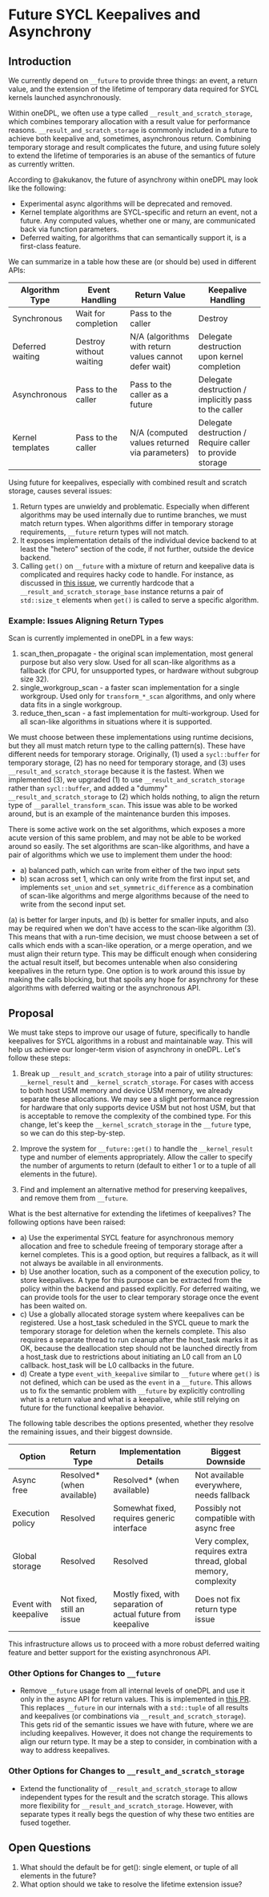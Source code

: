 # Future SYCL Keepalives and Asynchrony

## Introduction

We currently depend on `__future` to provide three things: an event, a return value, and the extension of the lifetime of temporary data required for SYCL kernels launched asynchronously.

Within oneDPL, we often use a type called `__result_and_scratch_storage`, which combines temporary allocation with a result value for performance reasons. `__result_and_scratch_storage` is commonly included in a future to achieve both keepalive and, sometimes, asynchronous return. Combining temporary storage and result complicates the future, and using future solely to extend the lifetime of temporaries is an abuse of the semantics of future as currently written.

According to @akukanov, the future of asynchrony within oneDPL may look like the following:

* Experimental async algorithms will be deprecated and removed.
* Kernel template algorithms are SYCL-specific and return an event, not a future. Any computed values, whether one or many, are communicated back via function parameters.
* Deferred waiting, for algorithms that can semantically support it, is a first-class feature.

We can summarize in a table how these are (or should be) used in different APIs:

| Algorithm Type      | Event Handling           | Return Value                                         | Keepalive Handling                                      |
|--------------------|-------------------------|------------------------------------------------------|---------------------------------------------------------|
| Synchronous        | Wait for completion      | Pass to the caller                                   | Destroy                                                 |
| Deferred waiting   | Destroy without waiting  | N/A (algorithms with return values cannot defer wait)| Delegate destruction upon kernel completion             |
| Asynchronous       | Pass to the caller       | Pass to the caller as a future                       | Delegate destruction / implicitly pass to the caller     |
| Kernel templates   | Pass to the caller       | N/A (computed values returned via parameters)        | Delegate destruction / Require caller to provide storage |

Using future for keepalives, especially with combined result and scratch storage, causes several issues:
1) Return types are unwieldy and problematic. Especially when different algorithms may be used internally due to runtime branches, we must match return types. When algorithms differ in temporary storage requirements, `__future` return types will not match.
2) It exposes implementation details of the individual device backend to at least the "hetero" section of the code, if not further, outside the device backend.
3) Calling `get()` on `__future` with a mixture of return and keepalive data is complicated and requires hacky code to handle. For instance, as discussed in [this issue](https://github.com/uxlfoundation/oneDPL/issues/2003#issuecomment-2617343442), we currently hardcode that a `__result_and_scratch_storage_base` instance returns a pair of `std::size_t` elements when `get()` is called to serve a specific algorithm.

### Example: Issues Aligning Return Types
Scan is currently implemented in oneDPL in a few ways:
1) scan_then_propagate - the original scan implementation, most general purpose but also very slow. Used for all scan-like algorithms as a fallback (for CPU, for unsupported types, or hardware without subgroup size 32).
2) single_workgroup_scan - a faster scan implementation for a single workgroup. Used only for `transform_*_scan` algorithms, and only where data fits in a single workgroup.
3) reduce_then_scan - a fast implementation for multi-workgroup. Used for all scan-like algorithms in situations where it is supported.

We must choose between these implementations using runtime decisions, but they all must match return type to the calling pattern(s). These have different needs for temporary storage. Originally, (1) used a `sycl::buffer` for temporary storage, (2) has no need for temporary storage, and (3) uses `__result_and_scratch_storage` because it is the fastest. When we implemented (3), we upgraded (1) to use `__result_and_scratch_storage` rather than `sycl::buffer`, and added a "dummy" `__result_and_scratch_storage` to (2) which holds nothing, to align the return type of `__parallel_transform_scan`. This issue was able to be worked around, but is an example of the maintenance burden this imposes.

There is some active work on the set algorithms, which exposes a more acute version of this same problem, and may not be able to be worked around so easily. The set algorithms are scan-like algorithms, and have a pair of algorithms which we use to implement them under the hood:
- a) balanced path, which can write from either of the two input sets
- b) scan across set 1, which can only write from the first input set, and implements `set_union` and `set_symmetric_difference` as a combination of scan-like algorithms and merge algorithms because of the need to write from the second input set.

(a) is better for larger inputs, and (b) is better for smaller inputs, and also may be required when we don't have access to the scan-like algorithm (3). This means that with a run-time decision, we must choose between a set of calls which ends with a scan-like operation, or a merge operation, and we must align their return type. This may be difficult enough when considering the actual result itself, but becomes untenable when also considering keepalives in the return type. One option is to work around this issue by making the calls blocking, but that spoils any hope for asynchrony for these algorithms with deferred waiting or the asynchronous API.

## Proposal
We must take steps to improve our usage of future, specifically to handle keepalives for SYCL algorithms in a robust and maintainable way. This will help us achieve our longer-term vision of asynchrony in oneDPL.
Let's follow these steps:
1) Break up `__result_and_scratch_storage` into a pair of utility structures: `__kernel_result` and `__kernel_scratch_storage`. For cases with access to both host USM memory and device USM memory, we already separate these allocations. We may see a slight performance regression for hardware that only supports device USM but not host USM, but that is acceptable to remove the complexity of the combined type. For this change, let's keep the `__kernel_scratch_storage` in the `__future` type, so we can do this step-by-step.

2) Improve the system for `__future::get()` to handle the `__kernel_result` type and number of elements appropriately. Allow the caller to specify the number of arguments to return (default to either 1 or to a tuple of all elements in the future).

3) Find and implement an alternative method for preserving keepalives, and remove them from `__future`.

What is the best alternative for extending the lifetimes of keepalives?
The following options have been raised:
- a) Use the experimental SYCL feature for asynchronous memory allocation and free to schedule freeing of temporary storage after a kernel completes. This is a good option, but requires a fallback, as it will not always be available in all environments.
- b) Use another location, such as a component of the execution policy, to store keepalives. A type for this purpose can be extracted from the policy within the backend and passed explicitly. For deferred waiting, we can provide tools for the user to clear temporary storage once the event has been waited on.
- c) Use a globally allocated storage system where keepalives can be registered. Use a host_task scheduled in the SYCL queue to mark the temporary storage for deletion when the kernels complete. This also requires a separate thread to run cleanup after the host_task marks it as OK, because the deallocation step should not be launched directly from a host_task due to restrictions about initiating an L0 call from an L0 callback. host_task will be L0 callbacks in the future.
- d) Create a type `event_with_keepalive` similar to `__future` where `get()` is not defined, which can be used as the `event` in a `__future`. This allows us to fix the semantic problem with `__future` by explicitly controlling what is a return value and what is a keepalive, while still relying on future for the functional keepalive behavior.

The following table describes the options presented, whether they resolve the remaining issues, and their biggest downside.

| Option              | Return Type         | Implementation Details                        | Biggest Downside                                         |
|---------------------|--------------------|-----------------------------------------------|----------------------------------------------------------|
| Async free          | Resolved* (when available) | Resolved* (when available)                  | Not available everywhere, needs fallback                 |
| Execution policy    | Resolved           | Somewhat fixed, requires generic interface    | Possibly not compatible with async free                  |
| Global storage      | Resolved           | Resolved                                      | Very complex, requires extra thread, global memory, complexity |
| Event with keepalive| Not fixed, still an issue | Mostly fixed, with separation of actual future from keepalive | Does not fix return type issue                           |

This infrastructure allows us to proceed with a more robust deferred waiting feature and better support for the existing asynchronous API.

### Other Options for Changes to `__future`
* Remove `__future` usage from all internal levels of oneDPL and use it only in the async API for return values. This is implemented in [this PR](https://github.com/uxlfoundation/oneDPL/pull/2261). This replaces `__future` in our internals with a `std::tuple` of all results and keepalives (or combinations via `__result_and_scratch_storage`). This gets rid of the semantic issues we have with future, where we are including keepalives. However, it does not change the requirements to align our return type. It may be a step to consider, in combination with a way to address keepalives.

### Other Options for Changes to `__result_and_scratch_storage`
* Extend the functionality of `__result_and_scratch_storage` to allow independent types for the result and the scratch storage. This allows more flexibility for `__result_and_scratch_storage`. However, with separate types it really begs the question of why these two entities are fused together.

## Open Questions
1) What should the default be for get(): single element, or tuple of all elements in the future?
2) What option should we take to resolve the lifetime extension issue?



